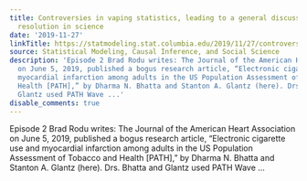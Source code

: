 ```yaml
---
title: Controversies in vaping statistics, leading to a general discussion of dispute
  resolution in science
date: '2019-11-27'
linkTitle: https://statmodeling.stat.columbia.edu/2019/11/27/controversies-in-vaping-statistics-leading-to-a-general-discussion-of-dispute-resolution-in-science/
source: Statistical Modeling, Causal Inference, and Social Science
description: 'Episode 2 Brad Rodu writes: The Journal of the American Heart Association
  on June 5, 2019, published a bogus research article, “Electronic cigarette use and
  myocardial infarction among adults in the US Population Assessment of Tobacco and
  Health [PATH],” by Dharma N. Bhatta and Stanton A. Glantz (here). Drs. Bhatta and
  Glantz used PATH Wave ...'
disable_comments: true
---
```

Episode 2 Brad Rodu writes: The Journal of the American Heart Association on June 5, 2019, published a bogus research article, “Electronic cigarette use and myocardial infarction among adults in the US Population Assessment of Tobacco and Health [PATH],” by Dharma N. Bhatta and Stanton A. Glantz (here). Drs. Bhatta and Glantz used PATH Wave ...
